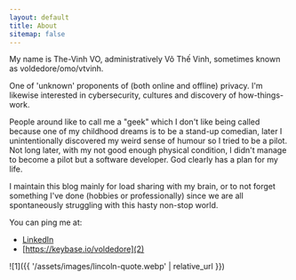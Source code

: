 ```yaml
---
layout: default
title: About
sitemap: false
---
```


My name is The-Vinh VO, administratively Võ Thế Vinh, sometimes known as voldedore/omo/vtvinh. 

One of 'unknown' proponents of (both online and offline) privacy. I'm likewise interested in cybersecurity, cultures and discovery of how-things-work.

People around like to call me a "geek" which I don't like being called because one of my childhood dreams is to be a stand-up comedian, later I unintentionally discovered my weird sense of humour so I tried to be a pilot. Not long later, with my not good enough physical condition, I didn't manage to become a pilot but a software developer. God clearly has a plan for my life.

I maintain this blog mainly for load sharing with my brain, or to not forget something I've done (hobbies or professionally) since we are all spontaneously struggling with this hasty non-stop world.

You can ping me at:

- [LinkedIn](3)
- [https://keybase.io/voldedore](2)

![1]({{ '/assets/images/lincoln-quote.webp' | relative_url }})

[2]: https://keybase.io/voldedore
[3]: https://www.linkedin.com/in/vinh-vo/
